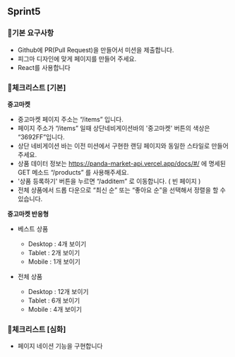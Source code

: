 ## Sprint5

### 🔖기본 요구사항

- Github에 PR(Pull Request)을 만들어서 미션을 제출합니다.
- 피그마 디자인에 맞게 페이지를 만들어 주세요.
- React를 사용합니다

### 🔖체크리스트 [기본]

**중고마켓**

- 중고마켓 페이지 주소는 “/items” 입니다.
- 페이지 주소가 “/items” 일때 상단네비게이션바의 '중고마켓' 버튼의 색상은 “3692FF”입니다.
- 상단 네비게이션 바는 이전 미션에서 구현한 랜딩 페이지와 동일한 스타일로 만들어 주세요.
- 상품 데이터 정보는 https://panda-market-api.vercel.app/docs/#/ 에 명세된 GET 메소드 “/products” 를 사용해주세요.
- '상품 등록하기' 버튼을 누르면 “/additem” 로 이동합니다. ( 빈 페이지 )
- 전체 상품에서 드롭 다운으로 “최신 순” 또는 “좋아요 순”을 선택해서 정렬을 할 수 있습니다.

**중고마켓 반응형**

- 베스트 상품

  - Desktop : 4개 보이기
  - Tablet : 2개 보이기
  - Mobile : 1개 보이기

- 전체 상품
  - Desktop : 12개 보이기
  - Tablet : 6개 보이기
  - Mobile : 4개 보이기

### 🔖체크리스트 [심화]

- 페이지 네이션 기능을 구현합니다
